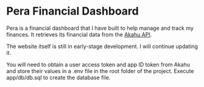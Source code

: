 # Pera Financial Dashboard
Pera is a financial dashboard that I have built to help manage and track my finances. It retrieves its financial data from the [Akahu API](https://www.akahu.nz).

The website itself is still in early-stage development. I will continue updating it.

You will need to obtain a user access token and app ID token from Akahu and store their values in a .env file in the root folder of the project. Execute app/db/db.sql to create the database file.
